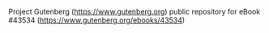 Project Gutenberg (https://www.gutenberg.org) public repository for eBook #43534 (https://www.gutenberg.org/ebooks/43534)
